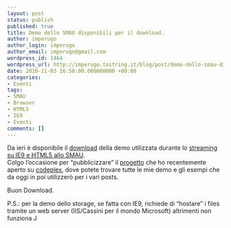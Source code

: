 ```yaml
---
layout: post
status: publish
published: true
title: Demo dello SMAU disponibili per il download.
author: imperugo
author_login: imperugo
author_email: imperugo@gmail.com
wordpress_id: 1464
wordpress_url: http://imperugo.tostring.it/blog/post/demo-dello-smau-disponibili-il-download/
date: 2010-11-03 16:50:00.000000000 +00:00
categories:
- Eventi
tags:
- SMAU
- Browser
- HTML5
- IE9
- Eventi
comments: []
---
```

<p>Da ieri è disponibile il <a title="IE9+HTML5 Demo" href="http://imperugo.codeplex.com/releases/view/54999" rel="nofollow" target="_blank">download</a> della demo utilizzata durante lo <a title="IE9 e HTML5 Streaming" href="http://tostring.it/blog/post/ie9-html5-live-streaming/" rel="nofollow" target="_blank">streaming su IE9 e HTML5 allo SMAU</a>.    <br />Colgo l’occasione per “pubblicizzare” il <a title="imperugo&#39;s samples" href="http://imperugo.codeplex.com/" rel="nofollow" target="_blank">progetto</a> che ho recentemente aperto su <a title="Codeplex" href="http://www.codeplex.com" rel="nofollow" target="_blank">codeplex</a>, dove potete trovare tutte le mie demo e gli esempi che da oggi in poi utilizzerò per i vari posts.</p>  <p>Buon Download.</p>  <p>P.S.: per la demo dello storage, se fatta con IE9, richiede di “hostare” i files tramite un web server (IIS/Cassini per il mondo Microsoft) altrimenti non funziona J</p>

